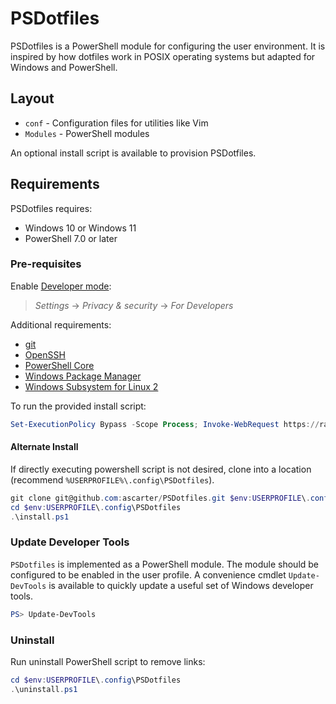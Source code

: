 # PSDotfiles

PSDotfiles is a PowerShell module for configuring the user environment. It is inspired by how dotfiles work in POSIX operating systems but adapted for Windows and PowerShell.

## Layout

* `conf` - Configuration files for utilities like Vim
* `Modules` - PowerShell modules

An optional install script is available to provision PSDotfiles.

## Requirements

PSDotfiles requires:

* Windows 10 or Windows 11
* PowerShell 7.0 or later

### Pre-requisites

Enable [Developer mode](https://www.hanselman.com/blog/Windows10DeveloperMode.aspx):

> *Settings* -> *Privacy & security* -> *For Developers*

Additional requirements:

* [git](https://git-scm.com/download/win)
* [OpenSSH](https://docs.microsoft.com/en-us/windows-server/administration/openssh/openssh_overview)
* [PowerShell Core](https://docs.microsoft.com/en-us/powershell/scripting/install/installing-powershell-core-on-windows?view=powershell-7)
* [Windows Package Manager](https://github.com/microsoft/winget-cli)
* [Windows Subsystem for Linux 2](https://docs.microsoft.com/en-us/windows/wsl/wsl2-install)

To run the provided install script:

```powershell
Set-ExecutionPolicy Bypass -Scope Process; Invoke-WebRequest https://raw.githubusercontent.com/ascarter/PSDotfiles/main/install.ps1 -UseBasicParsing | Invoke-Expression
```

#### Alternate Install

If directly executing powershell script is not desired, clone into a location (recommend `%USERPROFILE%\.config\PSDotfiles`).

```powershell
git clone git@github.com:ascarter/PSDotfiles.git $env:USERPROFILE\.config\PSDotfiles
cd $env:USERPROFILE\.config\PSDotfiles
.\install.ps1
```

### Update Developer Tools

`PSDotfiles` is implemented as a PowerShell module. The module should be configured to be enabled in the user profile. A convenience cmdlet `Update-DevTools` is available to quickly update a useful set of Windows developer tools.

```powershell
PS> Update-DevTools
```

### Uninstall

Run uninstall PowerShell script to remove links:

```powershell
cd $env:USERPROFILE\.config\PSDotfiles
.\uninstall.ps1
```
